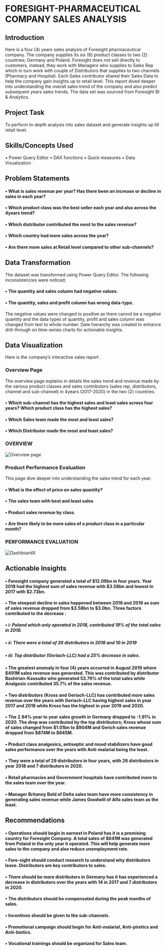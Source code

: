 # FORESIGHT-PHARMACEUTICAL COMPANY SALES ANALYSIS
## Introduction
Here is a four (4) years sales analysis of Foresight pharmaceutical company. The company supplies its six (6) product classes to two (2) countries; Germany and Poland. Foresight does not sell directly to customers, instead, they work with Managers who supplies to Sales Rep which in turn work with couple of Distributors that supplies to two channels (Pharmacy and Hospital). Each Sales contributor shared their Sales Data to help the company gain insights up to retail level. This report dived deeper into understanding the overall sales trend of the company and also predict subsequent years sales trends. 
The data set was sourced from Foresight BI & Analytics.
## Project Task
To perform in-depth analysis into sales dataset and generate insights up till retail level.
## Skills/Concepts Used
•	Power Query Editor
•	DAX functions
•	Quick measures
•	Data Visualization
## Problem Statements
#### •	 What is sales revenue per year? Has there been an increase or decline in sales in each year?
#### •	Which product class was the best seller each year and also across the 4years trend?
#### •	Which distributor contributed the most to the sales revenue?
#### •	Which country had more sales across the year?
#### •	Are there more sales at Retail level compared to other sub-channels?
## Data Transformation
The dataset was transformed using Power Query Editor. The following inconsistencies were noticed;
#### •	The quantity and sales column had negative values. 
#### •	The quantity, sales and profit column has wrong data-type.
The negative values were changed to positive as there cannot be a negative quantity and the data types of quantity, profit and sales column was changed from text to whole number.
Date hierarchy was created to enhance drill-through on time-series charts for actionable insights.
## Data Visualization
Here is the company’s interactive sales report .
### Overview Page
The overview page explains in details the sales trend and revenue made by the various product classes and sales contributors (sales rep, distributors, channel and sub-channel) in 4years (2017-2020) in the two (2) countries.
#### •	Which sub-channel has the highest sales and least sales across four years? Which product class has the highest sales?
#### •	Which Sales team made the most and least sales?
#### •	Which Distributor made the most and least sales?
### OVERVIEW
![Overview page](https://github.com/DeesAnalytics/FORESIGHT-PHARMACEUTICAL/assets/124782621/4a0f718d-4e50-4f1e-8b53-7855e6f0f325)

### Product Performance Evaluation
This page dive deeper into understanding the sales trend for each year.
#### •	What is the effect of price on sales quantity?
#### •	The sales team with best and least sales
#### •	Product sales revenue by class.
#### •	Are there  likely to be  more sales of a product class in a particular month?
### PERFORMANCE EVALUATION
![DashboardX](https://github.com/DeesAnalytics/FORESIGHT-PHARMACEUTICAL/assets/124782621/2d6c36a2-5842-4c4d-b22c-ebc633d87059)

## Actionable Insights
#### •	Foresight company generated a total of $12.09bn in four years. Year 2018 had the highest sum of sales revenue with $3.58bn and lowest in 2017 with $2.73bn. 
#### •	The steepest decline in sales happened between 2018 and 2019 as sum of sales revenue dropped from $3.58bn to $3.0bn. Three factors contributed to the decrease : 
##### •	i: Poland which only operated in 2018, contributed 19% of the total sales in 2018.
##### •	ii: There were a total of 26 distributors in 2018 and 10 in 2019
##### •	iii: Top distributor (Geriach-LLC) had a 25% decrease in sales.
#### •	The greatest anomaly in four (4) years occurred in August 2019 where $491M sales revenue was generated. This was contributed by distributor Bashirian-Kassuike who generated 53.79% of the total sales while Analgesic contributed 35.7% of the sales revenue.
#### •	Two distributors (Kross and Geriach-LLC) has contributed more sales revenue over the years with Geriach-LLC having highest sales in year 2017 and 2018 while Kross has the highest in year 2019 and 2020.
#### •	The 2.94% year to year sales growth in Germany dropped to -1.91% in 2020. The drop was contributed by the top distributors; Kross whose sum of sales changed from $1.01bn to $904M and Gerich sales revenue dropped from $874M to $845M.
#### •	Product class analgesics, antiseptic and mood stabilizers have good sales performance over the years with Anti-malarial being the least.
#### •	They were a total of 29 distributors in four years, with 26 distributors in year 2018 and 7 distributors in 2020.
#### •	Retail pharmacies and Government hospitals have contributed more to the sales team over the year.
#### •	Manager Britanny Bold of Delta sales team have more consistency in generating sales revenue while James Goodwill of Alfa sales team as the least.
## Recommendations
#### •	Operations should begin in earnest in Poland has it is a promising country for Foresight Company. A total sales of $641M was generated from Poland in the only year it operated. This will help generate more sales to the company and also reduce unemployment rate.
#### •	Fore-sight should conduct research to understand why distributors leave. Distributors are key contributors to sales.
#### •	There should be more distributors in Germany has it has experienced a decrease in distributors over the years with 14 in 2017 and 7 distributors in 2020.
#### •	The distributors should be compensated during the peak months of sales.
#### •	Incentives should be given to the sub-channels.
#### •	Promotional campaign should begin for Anti-malarial, Anti-piretics and Anti-biotics.
#### •	Vocational trainings should be organized for Sales team.

